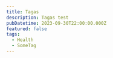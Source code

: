```yaml
---
title: Tagas
description: Tagas test
pubDatetime: 2023-09-30T22:00:00.000Z
featured: false
tags:
  - Health
  - SomeTag
---
```


